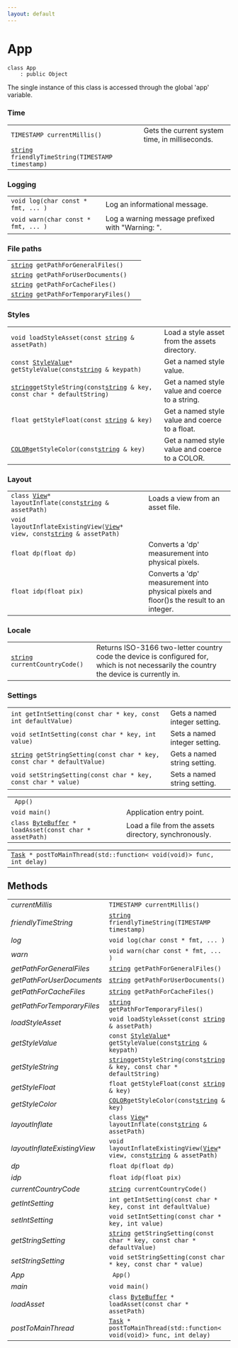 ```yaml
---
layout: default
---
```


# App

```
class App
    : public Object
```


The single instance of this class is accessed through the global 'app' variable.     

    
### Time

| | |
|-|-|
|`TIMESTAMP currentMillis()`|Gets the current system time, in milliseconds.|
|[`string`](/ref/base_group/string)` friendlyTimeString(TIMESTAMP timestamp)`||


### Logging

| | |
|-|-|
|`void log(char const * fmt, ... )`|Log an informational message.|
|`void warn(char const * fmt, ... )`|Log a warning message prefixed with "Warning: ".|


### File paths

| | |
|-|-|
|[`string`](/ref/base_group/string)` getPathForGeneralFiles()`||
|[`string`](/ref/base_group/string)` getPathForUserDocuments()`||
|[`string`](/ref/base_group/string)` getPathForCacheFiles()`||
|[`string`](/ref/base_group/string)` getPathForTemporaryFiles()`||


### Styles

| | |
|-|-|
|`void loadStyleAsset(const `[`string`](/ref/base_group/string)` & assetPath)`|Load a style asset from the assets directory.|
|`const `[`StyleValue`](/ref/app_group/StyleValue)` * getStyleValue(const `[`string`](/ref/base_group/string)` & keypath)`|Get a named style value.|
|[`string`](/ref/base_group/string)` getStyleString(const `[`string`](/ref/base_group/string)` & key, const char * defaultString)`|Get a named style value and coerce to a string.|
|`float getStyleFloat(const `[`string`](/ref/base_group/string)` & key)`|Get a named style value and coerce to a float.|
|[`COLOR`](/ref/graphics_group/COLOR)` getStyleColor(const `[`string`](/ref/base_group/string)` & key)`|Get a named style value and coerce to a COLOR.|


### Layout

| | |
|-|-|
|`class `[`View`](/ref/views/View)` * layoutInflate(const `[`string`](/ref/base_group/string)` & assetPath)`|Loads a view from an asset file.|
|`void layoutInflateExistingView(`[`View`](/ref/views/View)` * view, const `[`string`](/ref/base_group/string)` & assetPath)`||
|`float dp(float dp)`|Converts a 'dp' measurement into physical pixels.|
|`float idp(float pix)`|Converts a 'dp' measurement into physical pixels and floor()s the result to an integer.|


### Locale

| | |
|-|-|
|[`string`](/ref/base_group/string)` currentCountryCode()`|Returns ISO-3166 two-letter country code the device is configured for, which is not necessarily the country the device is currently in.|


### Settings

| | |
|-|-|
|`int getIntSetting(const char * key, const int defaultValue)`|Gets a named integer setting.|
|`void setIntSetting(const char * key, int value)`|Sets a named integer setting.|
|[`string`](/ref/base_group/string)` getStringSetting(const char * key, const char * defaultValue)`|Gets a named string setting.|
|`void setStringSetting(const char * key, const char * value)`|Sets a named string setting.|


| | |
|-|-|
|` App()`||
|`void main()`|Application entry point.|
|`class `[`ByteBuffer`](/ref/data_group/ByteBuffer)` * loadAsset(const char * assetPath)`|Load a file from the assets directory, synchronously.|


| | |
|-|-|
|[`Task`](/ref/base_group/Task)` * postToMainThread(std::function< void(void)> func, int delay)`||


## Methods

| | |
|-|-|
| *currentMillis* | `TIMESTAMP currentMillis()` |  |
| *friendlyTimeString* | [`string`](/ref/base_group/string)` friendlyTimeString(TIMESTAMP timestamp)` |  |
| *log* | `void log(char const * fmt, ... )` |  |
| *warn* | `void warn(char const * fmt, ... )` |  |
| *getPathForGeneralFiles* | [`string`](/ref/base_group/string)` getPathForGeneralFiles()` |  |
| *getPathForUserDocuments* | [`string`](/ref/base_group/string)` getPathForUserDocuments()` |  |
| *getPathForCacheFiles* | [`string`](/ref/base_group/string)` getPathForCacheFiles()` |  |
| *getPathForTemporaryFiles* | [`string`](/ref/base_group/string)` getPathForTemporaryFiles()` |  |
| *loadStyleAsset* | `void loadStyleAsset(const `[`string`](/ref/base_group/string)` & assetPath)` | Generally used in App::main() |
| *getStyleValue* | `const `[`StyleValue`](/ref/app_group/StyleValue)` * getStyleValue(const `[`string`](/ref/base_group/string)` & keypath)` |  |
| *getStyleString* | [`string`](/ref/base_group/string)` getStyleString(const `[`string`](/ref/base_group/string)` & key, const char * defaultString)` |  |
| *getStyleFloat* | `float getStyleFloat(const `[`string`](/ref/base_group/string)` & key)` |  |
| *getStyleColor* | [`COLOR`](/ref/graphics_group/COLOR)` getStyleColor(const `[`string`](/ref/base_group/string)` & key)` |  |
| *layoutInflate* | `class `[`View`](/ref/views/View)` * layoutInflate(const `[`string`](/ref/base_group/string)` & assetPath)` | See the Layout Guide for details |
| *layoutInflateExistingView* | `void layoutInflateExistingView(`[`View`](/ref/views/View)` * view, const `[`string`](/ref/base_group/string)` & assetPath)` |  |
| *dp* | `float dp(float dp)` | Dp is a device-independent pixel and is based on 320dpi |
| *idp* | `float idp(float pix)` |  |
| *currentCountryCode* | [`string`](/ref/base_group/string)` currentCountryCode()` |  |
| *getIntSetting* | `int getIntSetting(const char * key, const int defaultValue)` |  |
| *setIntSetting* | `void setIntSetting(const char * key, int value)` |  |
| *getStringSetting* | [`string`](/ref/base_group/string)` getStringSetting(const char * key, const char * defaultValue)` |  |
| *setStringSetting* | `void setStringSetting(const char * key, const char * value)` |  |
| *App* | ` App()` |  |
| *main* | `void main()` | Your implementation of this must instantiate a ViewController and set it as _window.rootViewController before returning |
| *loadAsset* | `class `[`ByteBuffer`](/ref/data_group/ByteBuffer)` * loadAsset(const char * assetPath)` | Since this does IO it's best to limit use to app startup and background threads |
| *postToMainThread* | [`Task`](/ref/base_group/Task)` * postToMainThread(std::function< void(void)> func, int delay)` |  |
